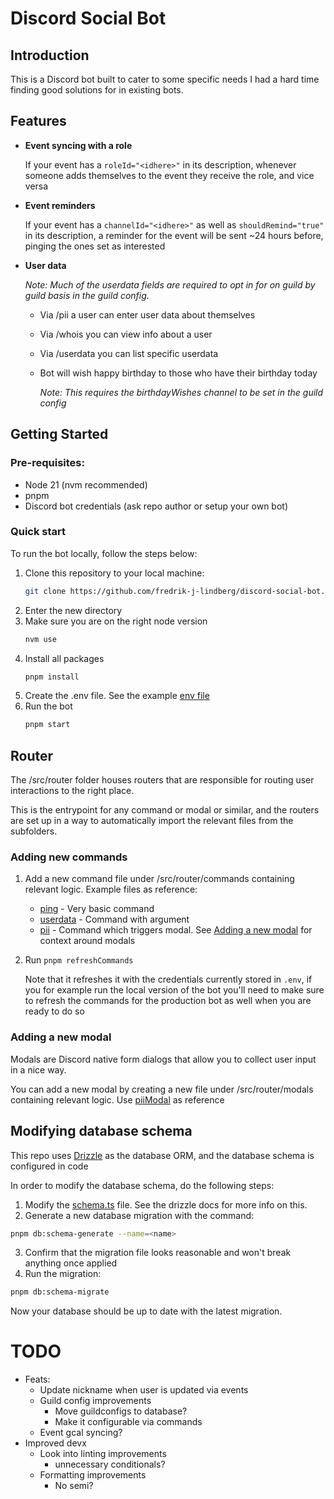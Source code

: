 # Discord Social Bot

## Introduction

This is a Discord bot built to cater to some specific needs I had a hard time finding good solutions for in existing bots.

## Features

- **Event syncing with a role**

  If your event has a `roleId="<idhere>"` in its description, whenever someone adds themselves to the event they receive the role, and vice versa

- **Event reminders**

  If your event has a `channelId="<idhere>"` as well as `shouldRemind="true"` in its description, a reminder for the event will be sent ~24 hours before, pinging the ones set as interested

- **User data**

  _Note: Much of the userdata fields are required to opt in for on guild by guild basis in the guild config._
  - Via /pii a user can enter user data about themselves
  - Via /whois you can view info about a user
  - Via /userdata you can list specific userdata

  - Bot will wish happy birthday to those who have their birthday today

    _Note: This requires the birthdayWishes channel to be set in the guild config_

## Getting Started

### Pre-requisites:

- Node 21 (nvm recommended)
- pnpm
- Discord bot credentials (ask repo author or setup your own bot)

### Quick start

To run the bot locally, follow the steps below:

1. Clone this repository to your local machine:
   ```bash
   git clone https://github.com/fredrik-j-lindberg/discord-social-bot.git
   ```
2. Enter the new directory
3. Make sure you are on the right node version
   ```bash
   nvm use
   ```
4. Install all packages
   ```bash
   pnpm install
   ```
5. Create the .env file. See the example [env file](./.env.example)
6. Run the bot
   ```bash
   pnpm start
   ```

## Router

The /src/router folder houses routers that are responsible for routing user interactions to the right place.

This is the entrypoint for any command or modal or similar, and the routers are set up in a way to automatically import the relevant files from the subfolders.

### Adding new commands

1. Add a new command file under /src/router/commands containing relevant logic. Example files as reference:
   - [ping](./src/router/commands/ping.ts) - Very basic command
   - [userdata](./src/router/commands/userdata.ts) - Command with argument
   - [pii](./src/router/commands/pii.ts) - Command which triggers modal. See [Adding a new modal](#adding-a-new-modal) for context around modals

2. Run `pnpm refreshCommands`

   Note that it refreshes it with the credentials currently stored in `.env`, if you for example run the local version of the bot you'll need to make sure to refresh the commands for the production bot as well when you are ready to do so

### Adding a new modal

Modals are Discord native form dialogs that allow you to collect user input in a nice way.

You can add a new modal by creating a new file under /src/router/modals containing relevant logic. Use [piiModal](./src/router/modals/piiModal.ts) as reference

## Modifying database schema

This repo uses [Drizzle](https://orm.drizzle.team/) as the database ORM, and the database schema is configured in code

In order to modify the database schema, do the following steps:

1. Modify the [schema.ts](./src/lib/database/schema.ts) file. See the drizzle docs for more info on this.
2. Generate a new database migration with the command:

```bash
pnpm db:schema-generate --name=<name>
```

3. Confirm that the migration file looks reasonable and won't break anything once applied
4. Run the migration:

```bash
pnpm db:schema-migrate
```

Now your database should be up to date with the latest migration.

# TODO

- Feats:
  - Update nickname when user is updated via events
  - Guild config improvements
    - Move guildconfigs to database?
    - Make it configurable via commands
  - Event gcal syncing?
- Improved devx
  - Look into linting improvements
    - unnecessary conditionals?
  - Formatting improvements
    - No semi?
